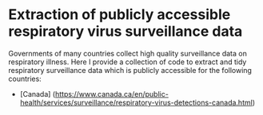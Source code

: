 # Extraction of publicly accessible respiratory virus surveillance data 

Governments of many countries collect high quality surveillance data on respiratory illness. Here I provide a collection of code to extract and tidy respiratory surveillance data which is publicly accessible for the following countries:

- [Canada] (https://www.canada.ca/en/public-health/services/surveillance/respiratory-virus-detections-canada.html)

